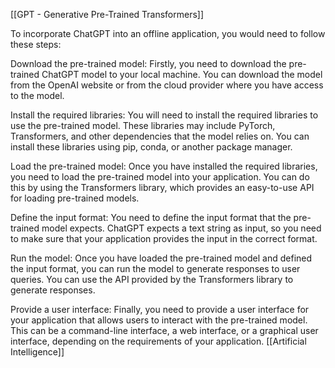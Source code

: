 [[GPT - Generative Pre-Trained Transformers]]

To incorporate ChatGPT into an offline application, you would need to follow these steps:

Download the pre-trained model: Firstly, you need to download the pre-trained ChatGPT model to your local machine. You can download the model from the OpenAI website or from the cloud provider where you have access to the model.

Install the required libraries: You will need to install the required libraries to use the pre-trained model. These libraries may include PyTorch, Transformers, and other dependencies that the model relies on. You can install these libraries using pip, conda, or another package manager.

Load the pre-trained model: Once you have installed the required libraries, you need to load the pre-trained model into your application. You can do this by using the Transformers library, which provides an easy-to-use API for loading pre-trained models.

Define the input format: You need to define the input format that the pre-trained model expects. ChatGPT expects a text string as input, so you need to make sure that your application provides the input in the correct format.

Run the model: Once you have loaded the pre-trained model and defined the input format, you can run the model to generate responses to user queries. You can use the API provided by the Transformers library to generate responses.

Provide a user interface: Finally, you need to provide a user interface for your application that allows users to interact with the pre-trained model. This can be a command-line interface, a web interface, or a graphical user interface, depending on the requirements of your application.
[[Artificial Intelligence]]